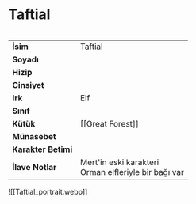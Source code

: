 # Taftial   
  
<div class="row" markdown>  
<div class="column" markdown>  
  
|  |  |  
|---|---|  
| **İsim** | Taftial |  
| **Soyadı** |  |  
| **Hizip** |  |  
| **Cinsiyet** |  |  
| **Irk** | Elf |  
| **Sınıf** |  |  
| **Kütük** | [[Great Forest]] |  
| **Münasebet** |  |  
| **Karakter Betimi** |  |  
| **İlave Notlar** | Mert'in eski karakteri<br>Orman elfleriyle bir bağı var |  
  
</div>  
<div class="column" markdown>  
![[Taftial_portrait.webp]]  
</div>  
</div>